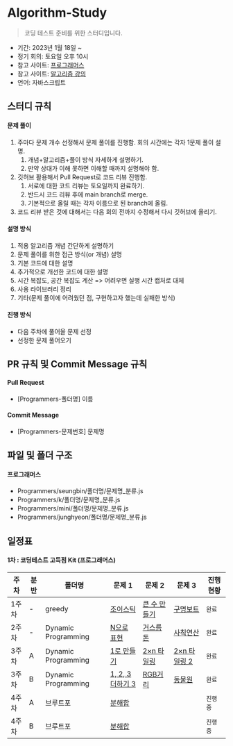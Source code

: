 # Algorithm-Study

> 코딩 테스트 준비를 위한 스터디입니다. 

- 기간: 2023년 1월 18일 ~
- 정기 회의: 토요일 오후 10시
- 참고 사이트: [프로그래머스](https://programmers.co.kr/learn/challenges)
- 참고 사이트: [알고리즘 강의](https://code.plus/course/43)
- 언어: 자바스크립트

## 스터디 규칙 

#### 문제 풀이

1. 주마다 문제 개수 선정해서 문제 풀이를 진행함. 회의 시간에는 각자 1문제 풀이 설명.
   1. 개념+알고리즘+풀이 방식 자세하게 설명하기. 
   2. 만약 상대가 이해 못하면 이해할 때까지 설명해야 함.
2. 깃허브 활용해서 Pull Request로 코드 리뷰 진행함.
   1. 서로에 대한 코드 리뷰는 토요일까지 완료하기.
   2. 반드시 코드 리뷰 후에 main branch로 merge.
   3. 기본적으로 올릴 때는 각자 이름으로 된 branch에 올림.
3. 코드 리뷰 받은 것에 대해서는 다음 회의 전까지 수정해서 다시 깃허브에 올리기.

#### 설명 방식

1. 적용 알고리즘 개념 간단하게 설명하기
2. 문제 풀이를 위한 접근 방식(or 개념) 설명
3. 기본 코드에 대한 설명
4. 추가적으로 개선한 코드에 대한 설명
5. 시간 복잡도, 공간 복잡도 계산 => 어려우면 실행 시간 캡처로 대체
6. 사용 라이브러리 정리
7. 기타(문제 풀이에 어려웠던 점, 구현하고자 했는데 실패한 방식)

#### 진행 방식

- 다음 주차에 풀어올 문제 선정
- 선정한 문제 풀어오기

## PR 규칙 및 Commit Message 규칙

#### Pull Request

- [Programmers-폴더명] 이름


#### Commit Message

- [Programmers-문제번호] 문제명


## 파일 및 폴더 구조

#### 프로그래머스

- Programmers/seungbin/폴더명/문제명_분류.js
- Programmers/k/폴더명/문제명_분류.js
- Programmers/mini/폴더명/문제명_분류.js
- Programmers/junghyeon/폴더명/문제명_분류.js


## 일정표

#### 1차 : 코딩테스트 고득점 Kit (프로그래머스)

| **주차** | **분반** | **폴더명** | **문제 1** | **문제 2** | **문제 3** | **진행 현황** |
| - | - | - | - | - | - | - |
| 1주차 | - | greedy | [조이스틱](https://programmers.co.kr/learn/courses/30/lessons/42860) | [큰 수 만들기](https://programmers.co.kr/learn/courses/30/lessons/42883) | [구명보트](https://school.programmers.co.kr/learn/courses/30/lessons/42885) | `완료` |
| 2주차 | - | Dynamic Programming | [N으로 표현](https://school.programmers.co.kr/learn/courses/30/lessons/42895) | [거스름돈](https://school.programmers.co.kr/learn/courses/30/lessons/12907) | [사칙연산](https://school.programmers.co.kr/learn/courses/30/lessons/1843) | `완료` |
| 3주차 | A | Dynamic Programming | [1로 만들기](https://www.acmicpc.net/problem/1463) | [2×n 타일링](https://www.acmicpc.net/problem/11726) | [2×n 타일링 2](https://www.acmicpc.net/problem/11727) | `완료` |
| 3주차 | B | Dynamic Programming | [1, 2, 3 더하기 3](https://www.acmicpc.net/problem/15988) | [RGB거리](https://www.acmicpc.net/problem/1149) | [동물원](https://www.acmicpc.net/problem/1309) | `완료` |
| 4주차 | A | 브루트포 | [분해합](https://www.acmicpc.net/problem/2231) |  |  | `진행 중` |
| 4주차 | B | 브루트포 | [분해합](https://www.acmicpc.net/problem/2231) |  |  | `진행 중` |
